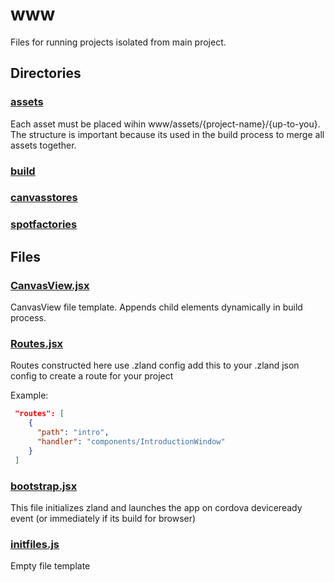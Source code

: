 # www

Files for running projects isolated from main project.
<!-- start generated readme -->

## Directories  

### [assets](assets)  
Each asset must be placed wihin www/assets/{project-name}/{up-to-you}. The structure is important because its used in the build process to merge all assets together.

### [build](build)  


### [canvasstores](canvasstores)  


### [spotfactories](spotfactories)  


## Files  

### [CanvasView.jsx](CanvasView.jsx.md)  
CanvasView file template. Appends child elements dynamically in build process.

### [Routes.jsx](Routes.jsx.md)  
Routes constructed here use .zland config add this to your .zland json config to create a route for your project

Example:
```json
 "routes": [
    {
      "path": "intro",
      "handler": "components/IntroductionWindow"
    }
 ]
```

### [bootstrap.jsx](bootstrap.jsx.md)  
This file initializes zland and launches the app on cordova deviceready event
(or immediately if its build for browser)

### [initfiles.js](initfiles.js.md)  
Empty file template

<!-- end generated readme -->